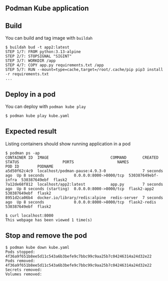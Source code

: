 ## Podman Kube application

## Build

You can build and tag image with `buildah`

```
$ buildah bud -t app2:latest
STEP 1/7: FROM python:3.13-alpine
STEP 2/7: STOPSIGNAL "SIGINT"
STEP 3/7: WORKDIR /app
STEP 4/7: COPY app.py requirements.txt /app
STEP 5/7: RUN --mount=type=cache,target=/root/.cache/pip pip3 install -r requirements.txt
...
```

## Deploy in a pod

You can deploy with `podman kube play`

```
$ podman kube play kube.yaml
```

## Expected result

Listing containers should show running application in a pod

```
$ podman ps -ap
CONTAINER ID  IMAGE                           COMMAND       CREATED        STATUS                   PORTS                   NAMES               POD ID        PODNAME
a5d50f62c4c9  localhost/podman-pause:4.9.3-0                7 seconds ago  Up 8 seconds             0.0.0.0:8000->8000/tcp  530387649ebf-infra  530387649ebf  flask2
7a12de68f812  localhost/app2:latest           app.py        7 seconds ago  Up 8 seconds (starting)  0.0.0.0:8000->8000/tcp  flask2-app2         530387649ebf  flask2
8951d2ca06b4  docker.io/library/redis:alpine  redis-server  7 seconds ago  Up 8 seconds             0.0.0.0:8000->8000/tcp  flask2-redis        530387649ebf  flask2

$ curl localhost:8000
This webpage has been viewed 1 time(s)
```

## Stop and remove the pod

```
$ podman kube down kube.yaml
Pods stopped:
4f36a9f651b8ee5d11c543a6b3befe9c7bbc99c9aa25b7c04246314a24d32e22
Pods removed:
4f36a9f651b8ee5d11c543a6b3befe9c7bbc99c9aa25b7c04246314a24d32e22
Secrets removed:
Volumes removed:
```
